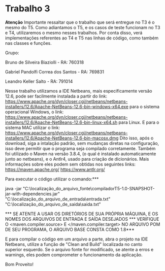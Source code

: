 # Trabalho 3 

**Atenção** 
Importante ressaltar que o trabalho que será entregue no T3 é o mesmo do T5. 
Como adiantamos o T5, e os casos de teste funcionam no T3 e T4, utilizaremos o mesmo nesses trabalhos.
Por conta disso, verá implementações referentes ao T4 e T5 nas linhas de código, como também nas classes e funções.

Grupo:

Bruno de Silveira Biaziolli - RA: 760318

Gabriel Pandolfi Correa dos Santos - RA: 769831

Leandro Keller Salto - RA: 791014

Nesse trabalho utilizamos a IDE Netbeans, mais especificamente versão 12.6, pode ser facilmente instalada a partir do 
link: https://www.apache.org/dyn/closer.cgi/netbeans/netbeans-installers/12.6/Apache-NetBeans-12.6-bin-windows-x64.exe 
para o sistema operacional Windows, o link: 
https://www.apache.org/dyn/closer.cgi/netbeans/netbeans-installers/12.6/Apache-NetBeans-12.6-bin-linux-x64.sh para Linux.
E para o sistema MAC utilizar o link: https://www.apache.org/dyn/closer.cgi/netbeans/netbeans-installers/12.6/Apache-NetBeans-12.6-bin-macosx.dmg
Dito isso, após o download, siga a intalação padrão, sem mudanças diretas na configuração, isso deve permitir que o programa seja compilado corretamente.
Também foi utilizado o Maven na versão 3.8.4, (o qual é instalado automaticamente junto ao netbeans), e o Antlr4, usado para criação de dicionários.
Mais informações sobre eles podem sem obtidas nos seguintes links: 
https://maven.apache.org/
https://www.antlr.org/

Para executar o código utilizar o comando:*** 

java -jar "C:\localização_do_arquivo_fonte\compiladorT5-1.0-SNAPSHOT-jar-with-dependencies.jar" "C:\localização_do_arquivo_de_entrada\entrada.txt" "C:\localização_do_arquivo_de_saida\saida.txt"


*** SE ATENTE A USAR OS DIRETÓRIOS DE SUA PRÓPRIA MÁQUINA, E OS NOMES DOS ARQUIVOS DE ENTRADA E SAÍDA DESEJADOS 
*** VERIFIQUE O <maven.compiler.source> E </maven.compiler.target> NO ARQUIVO POM DE SEU PROGRAMA, O ARQUIVO BASE CONSTA COMO 1.8***

E para compilar o código em um arquivo a parte, abra o projeto na IDE Netbeans, utilize a função de "Clean and Build" 
localizada no canto superior esquerdo. Se o arquivo fonte for modificado, se atente a erros e warnings, eles podem comprometer o funcionamento da aplicação.

Bom Proveito!